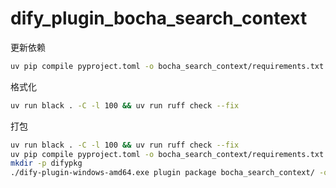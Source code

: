# dify_plugin_bocha_search_context

更新依赖

```bash
uv pip compile pyproject.toml -o bocha_search_context/requirements.txt
```

格式化

```bash
uv run black . -C -l 100 && uv run ruff check --fix
```

打包

```bash
uv run black . -C -l 100 && uv run ruff check --fix
uv pip compile pyproject.toml -o bocha_search_context/requirements.txt
mkdir -p difypkg
./dify-plugin-windows-amd64.exe plugin package bocha_search_context/ -o difypkg/web_search_context-0.2.0.difypkg
```